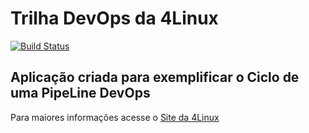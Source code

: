 # Trilha DevOps da 4Linux

<!-- Altere a Flag abaixo com sua URL do Travis -->
[![Build Status](https://www.travis-ci.org/pjsl2k/DevOpsLab-HelloWorld.svg?branch=master)](https://www.travis-ci.org/pjsl2k/DevOpsLab-HelloWorld)

## Aplicação criada para exemplificar o Ciclo de uma PipeLine DevOps


Para maiores informações acesse o [Site da 4Linux](https://www.4linux.com.br/cursos/devops)
